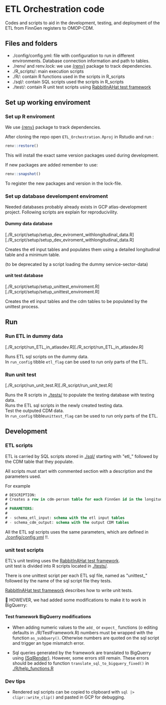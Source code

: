 # ETL Orchestration code

Codes and scripts to aid in the development, testing, and deployment of the ETL from FinnGen registers to OMOP-CDM.

## Files and folders 

- ./config/config.yml: file with configuration to run in different environments. Database connection information and path to tables. 
- ./renv/ and renv.lock: we use [{renv}](https://rstudio.github.io/renv/index.html) package to track dependencies. 
- ./R_scripts/: main execution scripts 
- ./R/: contain R functions used in the scripts in R_scripts
- ./sql/: contain SQL scripts used the scripts in R_scripts
- ./test/: contain R unit test scripts using [RabbitInAHat test framework](http://ohdsi.github.io/WhiteRabbit/riah_test_framework.html)



## Set up working enviroment

### Set up R enviroment 

We use [{renv}](https://rstudio.github.io/renv/index.html) package to track dependencies. 

After cloning the repo open `ETL_Orchestration.Rproj` in Rstudio and run : 

```r
renv::restore()
```

This will install the exact same version packages used during development. 

If new packages are added remember to use:

```r
renv::snapshot()
```
To register the new packages and version in the lock-file. 


### Set up database develompent enviroment

Needed databases probably already exists in GCP atlas-development project. 
Following scripts are explain for reproducivility. 

#### Dummy data database

[./R_script/setup/setup_dev_eviroment_withlongitudinal_data.R][./R_script/setup/setup_dev_eviroment_withlongitudinal_data.R] 

Creates the etl input tables and populates them using a detailed longitudinal table and a minimum table. 

(to be deprecated by a script loading the dummy service-sector-data)

#### unit test database

[./R_script/setup/setup_unittest_enviroment.R][./R_script/setup/setup_unittest_enviroment.R] 

Creates the etl input tables and the cdm tables to be populated by the unittest process. 


## Run

### Run ETL in dummy data

[./R_script/run_ETL_in_atlasdev.R][./R_script/run_ETL_in_atlasdev.R] 

Runs ETL sql scripts on the dummy data.   
In `run_config` tibble `etl_flag` can be used to run only parts of the ETL. 


### Run unit test

[./R_script/run_unit_test.R][./R_script/run_unit_test.R] 

Runs the R scripts in [./tests/](./tests/) to populate the testing database with testing data.  
Runs the  ETL sql scripts in the newly created testing data.  
Test the outputed CDM data.  
In `run_config` tibble`unittest_flag` can be used to run only parts of the ETL. 


## Development 

### ETL scripts 

ETL is carried by SQL scripts stored in [./sql/](./sql/) starting with "etl_" followed by the CDM table that they populate. 

All scripts must start with commented section with a description and the parameters used.  

For example 
```sql
# DESCRIPTION:
# Creates a row in cdm-person table for each FinnGen id in the longitudinal data. Sex is extracted form fg-covariates table.  
#
# PARAMETERS:
#
# - schema_etl_input: schema with the etl input tables
# - schema_cdm_output: schema with the output CDM tables
```

All the ETL sql scripts uses the same parameters, which are defined in [./config/config.yml](./config/config.yml) !!. 


### unit test scripts 

ETL's unit testing uses the [RabbitInAHat test framework](http://ohdsi.github.io/WhiteRabbit/riah_test_framework.html).   
unit test is divided into R scripts located in [./tests/](./tests/).

There is one unittest script per each ETL sql file, named as "unittest_" followed by the name of the sql script file they tests. 

[RabbitInAHat test framework](http://ohdsi.github.io/WhiteRabbit/riah_test_framework.html) describes how to write unit tests. 

🚨 HOWEVER, we had added some modifications to make it to work in BigQuerry: 

#### Test framework BigQuerry modifications

- When adding numeric values to the `add_` or `expect_` functions (o editing defaults in ./R/TestFramework.R) numbers must be wrapped with the function `as_subQuery()`. Otherwise numbers are quoted on the sql script and trigger an type mismatch error. 

- Sql queries generated by the framework are translated to BigQuerry using [{SqlRender}](https://ohdsi.github.io/SqlRender/). However, some errors still remain. These errors should be added to function `translate_sql_to_bigquery_fixed()` in  [./R/help_functions.R]()



### Dev tips 

- Rendered sql scripts can be copied to clipboard with `sql |>  clipr::write_clip()` and pasted in GCP for debugging. 






